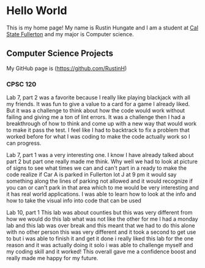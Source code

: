 # Hello World

This is my home page! My name is Rustin Hungate and I am a student at [Cal State Fullerton](http://www.fullerton.edu/) and my major is Computer science.

## Computer Science Projects

My GitHub page is (https://github.com/RustinH)

### CPSC 120

Lab 7, part 2 was a favorite because I really like playing blackjack with all my friends. It was fun to give a value to a card for a game I already liked. But it was a challenge to think about how the code would work without failing and giving me a ton of lint errors. It was a challenge then I had a breakthrough of  how to think and come up with a new way that would work to make it pass the test. I feel like I had to backtrack to fix a problem that worked before for what I was coding to make the code actually work so I can progress.

Lab 7, part 1 was a very interesting one. I know I have already talked about part 2 but part one really made me think. Why well we had to look at picture of signs to see what times we can and can't part in a ready to make the code realize if Car A is parked in Fullerton lot J at 9 pm it would say something along the lines of parking not allowed and it would recognize if you can or can't park in that area which to me would be very interesting and it has real world applications. I was able to learn how to look at the info and how to take the visual info into code that can be used

Lab 10, part 1 This lab was about counties but this was very different from how we would do this lab what was not like the other for me I had a monday lab and this lab was over break and this meant that we had to do this alone with no other person this was very different and it took a second to get use to but i was able to finish it and get it done i really liked this lab for the one reason and it was actually doing it solo i was able to challenge myself and my coding skill and it worked! This overall gave me a confidence boost and really made me happy for my future.
